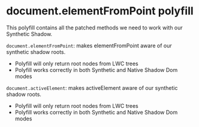 # document.elementFromPoint polyfill

This polyfill contains all the patched methods we need to work with our Synthetic Shadow.

`document.elementFromPoint`: makes elementFromPoint aware of our synthetic shadow roots.

- Polyfill will only return root nodes from LWC trees
- Polyfill works correctly in both Synthetic and Native Shadow Dom modes

`document.activeElement`: makes activeElement aware of our synthetic shadow roots.

- Polyfill will only return root nodes from LWC trees
- Polyfill works correctly in both Synthetic and Native Shadow Dom modes

